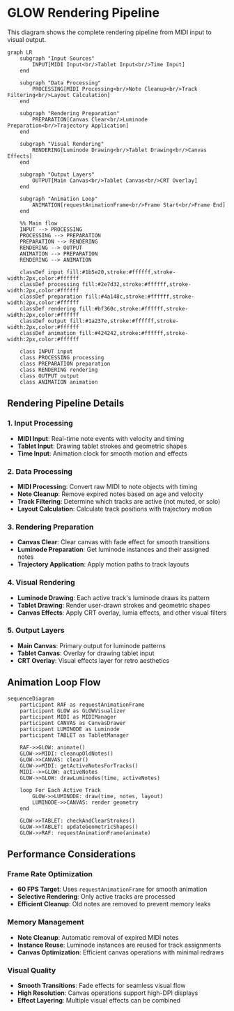 # GLOW Rendering Pipeline

This diagram shows the complete rendering pipeline from MIDI input to visual output.

```mermaid
graph LR
    subgraph "Input Sources"
        INPUT[MIDI Input<br/>Tablet Input<br/>Time Input]
    end
    
    subgraph "Data Processing"
        PROCESSING[MIDI Processing<br/>Note Cleanup<br/>Track Filtering<br/>Layout Calculation]
    end
    
    subgraph "Rendering Preparation"
        PREPARATION[Canvas Clear<br/>Luminode Preparation<br/>Trajectory Application]
    end
    
    subgraph "Visual Rendering"
        RENDERING[Luminode Drawing<br/>Tablet Drawing<br/>Canvas Effects]
    end
    
    subgraph "Output Layers"
        OUTPUT[Main Canvas<br/>Tablet Canvas<br/>CRT Overlay]
    end
    
    subgraph "Animation Loop"
        ANIMATION[requestAnimationFrame<br/>Frame Start<br/>Frame End]
    end
    
    %% Main flow
    INPUT --> PROCESSING
    PROCESSING --> PREPARATION
    PREPARATION --> RENDERING
    RENDERING --> OUTPUT
    ANIMATION --> PREPARATION
    RENDERING --> ANIMATION
    
    classDef input fill:#1b5e20,stroke:#ffffff,stroke-width:2px,color:#ffffff
    classDef processing fill:#2e7d32,stroke:#ffffff,stroke-width:2px,color:#ffffff
    classDef preparation fill:#4a148c,stroke:#ffffff,stroke-width:2px,color:#ffffff
    classDef rendering fill:#bf360c,stroke:#ffffff,stroke-width:2px,color:#ffffff
    classDef output fill:#1a237e,stroke:#ffffff,stroke-width:2px,color:#ffffff
    classDef animation fill:#424242,stroke:#ffffff,stroke-width:2px,color:#ffffff
    
    class INPUT input
    class PROCESSING processing
    class PREPARATION preparation
    class RENDERING rendering
    class OUTPUT output
    class ANIMATION animation
```

## Rendering Pipeline Details

### 1. Input Processing
- **MIDI Input**: Real-time note events with velocity and timing
- **Tablet Input**: Drawing tablet strokes and geometric shapes
- **Time Input**: Animation clock for smooth motion and effects

### 2. Data Processing
- **MIDI Processing**: Convert raw MIDI to note objects with timing
- **Note Cleanup**: Remove expired notes based on age and velocity
- **Track Filtering**: Determine which tracks are active (not muted, or solo)
- **Layout Calculation**: Calculate track positions with trajectory motion

### 3. Rendering Preparation
- **Canvas Clear**: Clear canvas with fade effect for smooth transitions
- **Luminode Preparation**: Get luminode instances and their assigned notes
- **Trajectory Application**: Apply motion paths to track layouts

### 4. Visual Rendering
- **Luminode Drawing**: Each active track's luminode draws its pattern
- **Tablet Drawing**: Render user-drawn strokes and geometric shapes
- **Canvas Effects**: Apply CRT overlay, lumia effects, and other visual filters

### 5. Output Layers
- **Main Canvas**: Primary output for luminode patterns
- **Tablet Canvas**: Overlay for drawing tablet input
- **CRT Overlay**: Visual effects layer for retro aesthetics

## Animation Loop Flow

```mermaid
sequenceDiagram
    participant RAF as requestAnimationFrame
    participant GLOW as GLOWVisualizer
    participant MIDI as MIDIManager
    participant CANVAS as CanvasDrawer
    participant LUMINODE as Luminode
    participant TABLET as TabletManager
    
    RAF->>GLOW: animate()
    GLOW->>MIDI: cleanupOldNotes()
    GLOW->>CANVAS: clear()
    GLOW->>MIDI: getActiveNotesForTracks()
    MIDI-->>GLOW: activeNotes
    GLOW->>GLOW: drawLuminodes(time, activeNotes)
    
    loop For Each Active Track
        GLOW->>LUMINODE: draw(time, notes, layout)
        LUMINODE->>CANVAS: render geometry
    end
    
    GLOW->>TABLET: checkAndClearStrokes()
    GLOW->>TABLET: updateGeometricShapes()
    GLOW->>RAF: requestAnimationFrame(animate)
```

## Performance Considerations

### Frame Rate Optimization
- **60 FPS Target**: Uses `requestAnimationFrame` for smooth animation
- **Selective Rendering**: Only active tracks are processed
- **Efficient Cleanup**: Old notes are removed to prevent memory leaks

### Memory Management
- **Note Cleanup**: Automatic removal of expired MIDI notes
- **Instance Reuse**: Luminode instances are reused for track assignments
- **Canvas Optimization**: Efficient canvas operations with minimal redraws

### Visual Quality
- **Smooth Transitions**: Fade effects for seamless visual flow
- **High Resolution**: Canvas operations support high-DPI displays
- **Effect Layering**: Multiple visual effects can be combined
